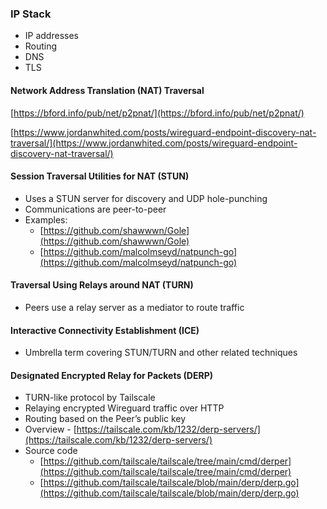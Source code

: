 ### IP Stack

- IP addresses
- Routing
- DNS
- TLS

#### Network Address Translation (NAT) Traversal

[https://bford.info/pub/net/p2pnat/](https://bford.info/pub/net/p2pnat/)

[https://www.jordanwhited.com/posts/wireguard-endpoint-discovery-nat-traversal/](https://www.jordanwhited.com/posts/wireguard-endpoint-discovery-nat-traversal/)

#### Session Traversal Utilities for NAT (STUN)

- Uses a STUN server for discovery and UDP hole-punching
- Communications are peer-to-peer
- Examples:
	- [https://github.com/shawwwn/Gole](https://github.com/shawwwn/Gole)
	- [https://github.com/malcolmseyd/natpunch-go](https://github.com/malcolmseyd/natpunch-go)

#### Traversal Using Relays around NAT (TURN)

- Peers use a relay server as a mediator to route traffic


#### Interactive Connectivity Establishment (ICE)

- Umbrella term covering STUN/TURN and other related techniques

#### Designated Encrypted Relay for Packets (DERP)

- TURN-like protocol by Tailscale
- Relaying encrypted Wireguard traffic over HTTP
- Routing based on the Peer’s public key
- Overview - [https://tailscale.com/kb/1232/derp-servers/](https://tailscale.com/kb/1232/derp-servers/)
- Source code
	- [https://github.com/tailscale/tailscale/tree/main/cmd/derper](https://github.com/tailscale/tailscale/tree/main/cmd/derper)
	- [https://github.com/tailscale/tailscale/blob/main/derp/derp.go](https://github.com/tailscale/tailscale/blob/main/derp/derp.go)